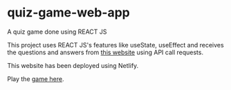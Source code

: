 # quiz-game-web-app

A quiz game done using REACT JS

This project uses REACT JS's features like useState, useEffect and receives the questions and answers from [this website]("https://opentdb.com/api.php?amount=5&type=multiple") using API call requests.

This website has been deployed using Netlify.

Play the [game here](https://voluble-duckanoo-e5201c.netlify.app).
